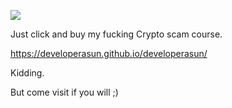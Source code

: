 ![](https://gh-hits.nomadcoders.workers.dev/view?username=developerasun)

Just click and buy my fucking Crypto scam course.

https://developerasun.github.io/developerasun/

Kidding.

But come visit if you will ;)
